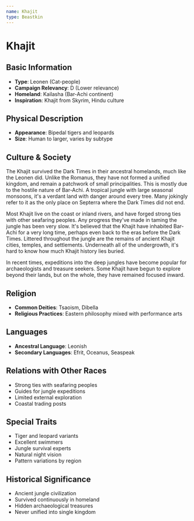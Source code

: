 ```yaml
---
name: Khajit
type: Beastkin
---
```


# Khajit

## Basic Information
- **Type**: Leonen (Cat-people)
- **Campaign Relevancy**: D (Lower relevance)
- **Homeland**: Kailasha (Bar-Achi continent)
- **Inspiration**: Khajit from Skyrim, Hindu culture

## Physical Description
- **Appearance**: Bipedal tigers and leopards
- **Size**: Human to larger, varies by subtype

## Culture & Society
The Khajit survived the Dark Times in their ancestral homelands, much like the Leonen did. Unlike the Romanus, they have not formed a unified kingdom, and remain a patchwork of small principalities. This is mostly due to the hostile nature of Bar-Achi. A tropical jungle with large seasonal monsoons, it's a verdant land with danger around every tree. Many jokingly refer to it as the only place on Septerra where the Dark Times did not end.

Most Khajit live on the coast or inland rivers, and have forged strong ties with other seafaring peoples. Any progress they've made in taming the jungle has been very slow. It's believed that the Khajit have inhabited Bar-Achi for a very long time, perhaps even back to the eras before the Dark Times. Littered throughout the jungle are the remains of ancient Khajit cities, temples, and settlements. Underneath all of the undergrowth, it's hard to know how much Khajit history lies buried. 

In recent times, expeditions into the deep jungles have become popular for archaeologists and treasure seekers. Some Khajit have begun to explore beyond their lands, but on the whole, they have remained focused inward.

## Religion
- **Common Deities**: Tsaoism, Dibella
- **Religious Practices**: Eastern philosophy mixed with performance arts

## Languages
- **Ancestral Language**: Leonish
- **Secondary Languages**: Efrit, Oceanus, Seaspeak

## Relations with Other Races
- Strong ties with seafaring peoples
- Guides for jungle expeditions
- Limited external exploration
- Coastal trading posts

## Special Traits
- Tiger and leopard variants
- Excellent swimmers
- Jungle survival experts
- Natural night vision
- Pattern variations by region

## Historical Significance
- Ancient jungle civilization
- Survived continuously in homeland
- Hidden archaeological treasures
- Never unified into single kingdom